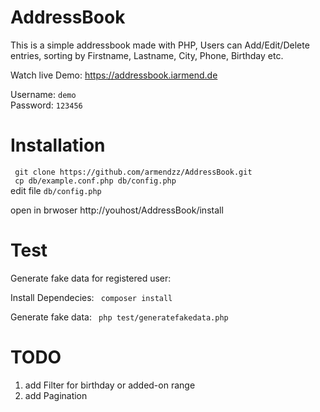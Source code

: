 # AddressBook
This is a simple addressbook made with PHP, Users can Add/Edit/Delete entries, sorting by Firstname, Lastname, City, Phone, Birthday etc.  

Watch live Demo: https://addressbook.iarmend.de   
   
Username: ```demo```   
Password: ```123456```   


# Installation

``` git clone https://github.com/armendzz/AddressBook.git```  
``` cp db/example.conf.php db/config.php```  
edit file ``` db/config.php ```  
  
open in brwoser http://youhost/AddressBook/install

# Test

Generate fake data for registered user:

Install Dependecies:
``` composer install```

Generate fake data:
``` php test/generatefakedata.php```


# TODO

1. add Filter for birthday or added-on range
2. add Pagination   